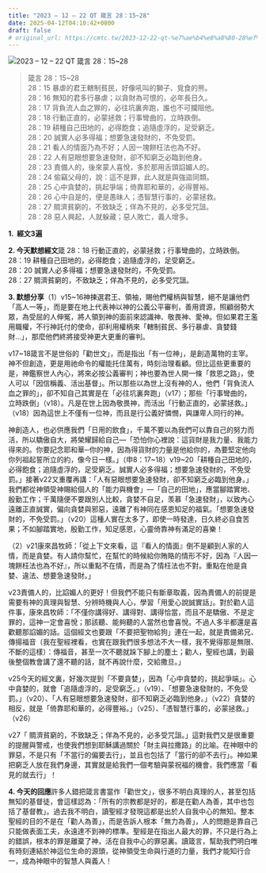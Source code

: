 ```yaml
---
title: "2023 – 12 – 22 QT 箴言 28：15~28"
date: 2025-04-12T04:10:42+0800
draft: false
# original_url: https://cmtc.tw/2023-12-22-qt-%e7%ae%b4%e8%a8%80-28%ef%bc%9a1528
---
```


![2023 – 12 – 22 QT 箴言 28：15\~28](/images/qt.jpg  "2023 – 12 – 22 QT 箴言 28：15\~28")

> 箴言 28：15\~28  
> 28：15 暴虐的君王轄制貧民，好像吼叫的獅子、覓食的熊。  
> 28：16 無知的君多行暴虐；以貪財為可恨的，必年長日久。  
> 28：17 背負流人血之罪的，必往坑裏奔跑，誰也不可攔阻他。  
> 28：18 行動正直的，必蒙拯救；行事彎曲的，立時跌倒。  
> 28：19 耕種自己田地的，必得飽食；追隨虛浮的，足受窮乏。  
> 28：20 誠實人必多得福；想要急速發財的，不免受罰。  
> 28：21 看人的情面乃為不好；人因一塊餅枉法也為不好。  
> 28：22 人有惡眼想要急速發財，卻不知窮乏必臨到他身。  
> 28：23 責備人的，後來蒙人喜悅，多於那用舌頭諂媚人的。  
> 28：24 偷竊父母的，說：這不是罪，此人就是與強盜同類。  
> 28：25 心中貪婪的，挑起爭端；倚靠耶和華的，必得豐裕。  
> 28：26 心中自是的，便是愚昧人；憑智慧行事的，必蒙拯救。  
> 28：27 賙濟貧窮的，不致缺乏；佯為不見的，必多受咒詛。  
> 28：28 惡人興起，人就躲藏；惡人敗亡，義人增多。

**1.  經文3遍**

**2. 今天默想經文**箴 28：18 行動正直的，必蒙拯救；行事彎曲的，立時跌倒。  
28：19 耕種自己田地的，必得飽食；追隨虛浮的，足受窮乏。  
28：20 誠實人必多得福；想要急速發財的，不免受罰。  
28：27 賙濟貧窮的，不致缺乏；佯為不見的，必多受咒詛。

**3. 默想分享**（1）v15\~16神揀選君王、領袖，賜他們權柄與智慧，絕不是讓他們「高人一等」，而是要在地上代表神以神的公義公平審判，善用資源，照顧弱勢大眾，為受屈的人伸冤，將人領到神的面前來認識神、敬畏神、愛神。但如果君王濫用職權，不行神託付的使命，卻利用權柄來「轄制貧民、多行暴虐、貪婪錢財…」，那麼他們終將接受神更大更重的審判。

v17\~18箴言不是世俗的「勸世文」，而是指出「有一位神」，是創造萬物的主宰。神不但創造，更是用祂命令的權能托住萬有，時刻治理看顧。但比這些更重要的是，神鑑察世人內心，將來必按公義審判；神也要為世人開一條「救恩之路」，使人可以「因信稱義、活出基督」。所以那些以為世上沒有神的人，他們「背負流人血之罪的」，卻不知自己其實是在「必往坑裏奔跑」（v17）；那些「行事彎曲的，立時跌倒」（v18）。凡是在世上因為敬畏神，而活出「行動正直的，必蒙拯救。」（v18）因為這世上不僅有一位神，而且是行公義好憐憫，與謙卑人同行的神。

神創造人，也必供應我們「日用的飲食」，千萬不要以為我們可以靠自己的努力而活，所以驕傲自大，將榮耀歸給自己—「恐怕你心裡說：這貨財是我力量、我能力得來的。你要記念耶和華─你的神，因為得貨財的力量是他給你的，為要堅定他向你列祖起誓所立的約，像今日一樣。」（申8：17\~18）v19\~20「耕種自己田地的，必得飽食；追隨虛浮的，足受窮乏。誠實人必多得福；想要急速發財的，不免受罰。」接著v22又重覆再講：「人有惡眼想要急速發財，卻不知窮乏必臨到他身。」我們都從神領受神賜給個人的「能力與機會」—「自己的田地」，應當腳踏實地、殷勤工作；千萬隨便不要跟別人比較，貪婪不自足，羡慕「急速發財」，以致內心遠離正直誠實，偏向貪婪與邪惡，遠離了有神同在感恩知足的福氣。「想要急速發財的，不免受罰。」（v20）這種人實在太多了，即使一時發達，日久終必自食苦果；不如腳踏實地，殷勤工作，知足感恩，心靈倚靠神有滿足的喜樂！

（2）v21康來昌牧師：「從上下文來看，這『看人的情面』倒不是顧到人家的人情，而是貪婪。有人請你幫忙，在幫忙的時候給你賄賂的情形不好，因為『人因一塊餅枉法也為不好』，所以重點不在情，而是為了情枉法也不對。重點在他是貪婪、違法、想要急速發財。」

v23責備人的，比諂媚人的更好！但我們不能只有斷章取義，因為責備人的前提是需要有神的真理與智慧、分辨時機與人心，學習「用愛心說誠實話」。對於勸人這件事，康來昌牧師：「不僅你講得好、講得對、講得恰當，而且不是驕傲、不是定罪的，這神一定會喜悅；那該聽、能夠聽的人當然也會喜悅。不過人多半都還是喜歡聽那諂媚的話。這個經文也要跟「不要把聖物給狗」連在一起，就是責備弟兄、傳揚福音（我在聖經裡看，也實在跟我們很多想法不大一樣，我不覺得那是無限、不斷的這樣）：傳福音，甚至一次不聽就跺下腳上的塵土；勸人，聖經也講，到最後整個教會講了還不聽的話，就不再說什麼，交給撒旦。」

v25今天的經文裏，好幾次提到「不要貪婪」，因為「心中貪婪的，挑起爭端」。心中貪婪的，就會「追隨虛浮的，足受窮乏。」（v19）、「想要急速發財的，不免受罰。」（v20）、「人有惡眼想要急速發財，卻不知窮乏必臨到他身。」（v22）貪婪的相反，就是「倚靠耶和華的，必得豐裕。」（v25）、「憑智慧行事的，必蒙拯救。」（v26）

v27「 賙濟貧窮的，不致缺乏；佯為不見的，必多受咒詛。」這對我們又是很重要的提醒與警戒，也使我們想到耶穌講過關於「財主與拉撒路」的比喻。在神眼中的罪惡，不是只有「不當行的偏要去行」，並且也包括了「當行的卻不去行」。神如果把窮乏人放在我們身邊，其實就是給我們一個考驗與蒙祝福的機會，我們應當「看見的就去行」！

**4. 今天的回應**許多人錯把箴言書當作「勸世文」，很多不明白真理的人，甚至包括無知的基督徒，會這樣認為：「所有的宗教都是好的，都是在勸人為善，其中也包括了基督教」。過去我不明白，讀聖經才發現這都是出於人自我中心的無知。整本聖經的目的不是在「勸人為善」，而是告訴人根本「無力為善」，人的問題是靠自己只能做表面工夫，永遠達不到神的標準。聖經是在指出人最大的罪，不只是行為上的錯誤，根本的罪是離棄了神，活在自我中心的罪惡裏。讀箴言，幫助我們明白唯有時刻連結於神這位生命的源頭，從神領受生命與行道的力量，我們才能知行合一，成為神眼中的智慧人與義人！